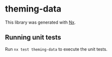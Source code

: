 # theming-data

This library was generated with [Nx](https://nx.dev).

## Running unit tests

Run `nx test theming-data` to execute the unit tests.
